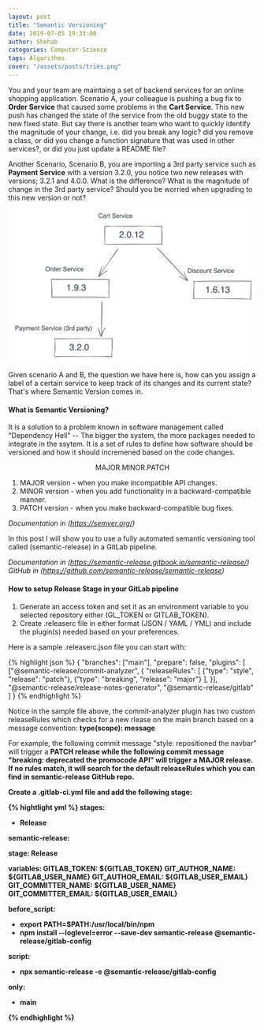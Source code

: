 ```yaml
---
layout: post
title: "Semantic Versioning"
date: 2019-07-05 19:33:00
author: Shehab
categories: Computer-Science
tags: Algorithms
cover: "/assets/posts/tries.png"
---
```


You and your team are maintaing a set of backend services for an online shopping application. Scenario A, your colleague is pushing a bug fix to <strong>Order Service</strong> that caused some problems in the <strong>Cart Service</strong>. This new push has changed the state of the service from the old buggy state to the new fixed state. But say there is another team who want to quickly identify the magnitude of your change, i.e. did you break any logic? did you remove a class, or did you change a function signature that was used in other services?, or did you just update a README file?

Another Scenario, Scenario B, you are importing a 3rd party service such as <strong>Payment Service</strong> with a version 3.2.0, you notice two new releases with versions; 3.2.1 and 4.0.0. What is the difference? What is the magnitude of change in the 3rd party service? Should you be worried when upgrading to this new version or not?

<p align="center"><img src="/assets/posts/service-versions.png"></p>

Given scenario A and B, the question we have here is, how can you assign a label of a certain service to keep track of its changes and its current state? That's where Semantic Version comes in.

<h4>What is Semantic Versioning?</h4>

It is a solution to a problem known in software management called "Dependency Hell" -- The bigger the system, the more packages needed to integrate in the ssytem. It is a set of rules to define how software should be versioned and how it should incremened based on the code changes.

<p align="center">MAJOR.MINOR.PATCH</p>

1. MAJOR version - when you make incompatible API changes.
2. MINOR version - when you add functionality in a backward-compatible manner.
3. PATCH version - when you make backward-compatible bug fixes.

<i>Documentation in (https://semver.org/)</i>

In this post I will show you to use a fully automated semantic versioning tool called (semantic-release) in a GitLab pipeline.

<i>Documentation in (https://semantic-release.gitbook.io/semantic-release/)</i>
<i>GitHub in (https://github.com/semantic-release/semantic-release)</i>

<h4>How to setup Release Stage in your GitLab pipeline</h4>

<ol>
    <li>Generate an access token and set it as an environment variable to you selected repository either (GL_TOKEN or GITLAB_TOKEN).</li>
    <li>Create .releaserc file in either format (JSON / YAML / YML) and include the plugin(s) needed based on your preferences.</li>
</ol>

Here is a sample .releaserc.json file you can start with:

{% highlight json %}
{
"branches": ["main"],
"prepare": false,
"plugins": [
["@semantic-release/commit-analyzer",
{ "releaseRules": [
{"type": "style", "release": "patch"},
{"type": "breaking", "release": "major"} ],
}],
"@semantic-release/release-notes-generator",
"@semantic-release/gitlab"
]
}
{% endhighlight %}

Notice in the sample file above, the commit-analyzer plugin has two custom releaseRules which checks for a new rlease on the main branch based on a message convention: <strong>type(scope): message</strong>

For example, the following commit message "style: repositioned the navbar" will trigger a <strong>PATCH<strong> release while the following commit message "breaking: deprecated the promocode API" will trigger a <strong>MAJOR</strong> release. If no rules match, it will search for the default releaseRules which you can find in semantic-release GitHub repo.

Create a .gitlab-ci.yml file and add the following stage:

{% hightlight yml %}
stages:

- Release

semantic-release:

stage: Release

variables:
GITLAB_TOKEN: ${GITLAB_TOKEN}
GIT_AUTHOR_NAME: ${GITLAB_USER_NAME}
GIT_AUTHOR_EMAIL: ${GITLAB_USER_EMAIL}
GIT_COMMITTER_NAME: ${GITLAB_USER_NAME}
GIT_COMMITTER_EMAIL: ${GITLAB_USER_EMAIL}

before_script:

- export PATH=$PATH:/usr/local/bin/npm
- npm install --loglevel=error --save-dev semantic-release @semantic-release/gitlab-config

script:

- npx semantic-release -e @semantic-release/gitlab-config

only:

- main

{% endhighlight %}
